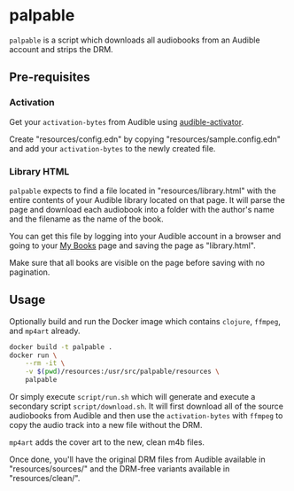 # palpable

`palpable` is a script which downloads all audiobooks from an Audible
account and strips the DRM.

## Pre-requisites

### Activation

Get your `activation-bytes` from Audible using
[audible-activator](https://github.com/inAudible-NG/audible-activator).

Create "resources/config.edn" by copying "resources/sample.config.edn"
and add your `activation-bytes` to the newly created file.

### Library HTML

`palpable` expects to find a file located in "resources/library.html"
with the entire contents of your Audible library located on that page.
It will parse the page and download each audiobook into a folder
with the author's name and the filename as the name of the book.

You can get this file by logging into your Audible account in a
browser and going to your
[My Books](https://www.audible.com/lib?ref_=a_hp_lib_tnaft_1) page
and saving the page as "library.html".

Make sure that all books are visible on the page before saving with no
pagination.

## Usage

Optionally build and run the Docker image which contains `clojure`,
`ffmpeg`, and `mp4art` already.

```BASH
docker build -t palpable .
docker run \
    --rm -it \
    -v $(pwd)/resources:/usr/src/palpable/resources \
    palpable
```

Or simply execute `script/run.sh` which will generate and execute a
secondary script `script/download.sh`. It will first download all of
the source audiobooks from Audible and then use the `activation-bytes`
with `ffmpeg` to copy the audio track into a new file without the DRM.

`mp4art` adds the cover art to the new, clean m4b files.

Once done, you'll have the original DRM files from Audible available
in "resources/sources/" and the DRM-free variants available in
"resources/clean/".
